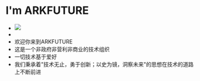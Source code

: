 # I'm ARKFUTURE
* ![](https://arkfuture.cn/ARKFUTURE/sa.png)
* 
* 欢迎你来到ARKFUTURE 
* 这是一个非政府非营利非商业的技术组织 
* 一切技术基于爱好 
* 我们秉承着"技术无止，勇于创新；以史为镜，洞察未来"的思想在技术的道路上不断前进 



